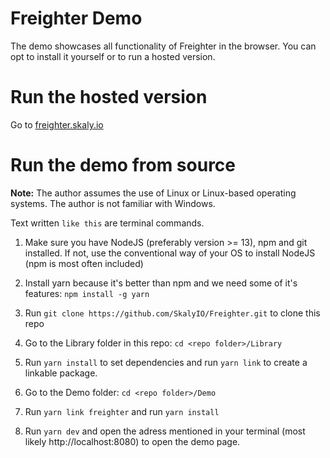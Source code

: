 # Freighter Demo

The demo showcases all functionality of Freighter in the browser. You can opt to install it yourself or to run a hosted version.

# Run the hosted version

Go to [freighter.skaly.io](https://freighter.skaly.io)

# Run the demo from source

**Note:** The author assumes the use of Linux or Linux-based operating systems. The author is not familiar with Windows.

Text written `like this` are terminal commands.

1. Make sure you have NodeJS (preferably version >= 13), npm and git installed. If not, use the conventional way of your OS to install NodeJS (npm is most often included)

2. Install yarn because it's better than npm and we need some of it's features: `npm install -g yarn`

3. Run `git clone https://github.com/SkalyIO/Freighter.git` to clone this repo

4. Go to the Library folder in this repo: `cd <repo folder>/Library`

5. Run `yarn install` to set dependencies and run `yarn link` to create a linkable package.

6. Go to the Demo folder: `cd <repo folder>/Demo`

7. Run `yarn link freighter` and run `yarn install`

8. Run `yarn dev` and open the adress mentioned in your terminal (most likely http://localhost:8080) to open the demo page.
